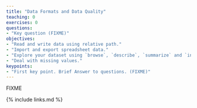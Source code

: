 ```yaml
---
title: "Data Formats and Data Quality"
teaching: 0
exercises: 0
questions:
- "Key question (FIXME)"
objectives:
- "Read and write data using relative path."
- "Import and export spreadsheet data."
- "Explore your dataset using `browse`, `describe`, `summarize` and `inspect`."
- "Deal with missing values."
keypoints:
- "First key point. Brief Answer to questions. (FIXME)"
---
```

FIXME

{% include links.md %}


